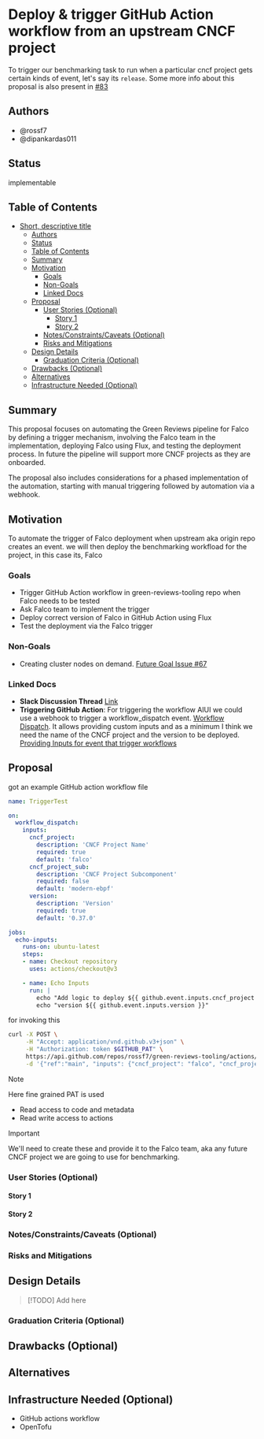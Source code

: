 # Deploy & trigger GitHub Action workflow from an upstream CNCF project

To trigger our benchmarking task to run when a particular cncf project gets certain kinds of event, let's say its `release`.
Some more info about this proposal is also present in [#83](https://github.com/cncf-tags/green-reviews-tooling/issues/83)

## Authors

- @rossf7
- @dipankardas011

## Status

implementable

<!--
Must be one of provisional, implementable, implemented, deferred,
rejected, withdrawn, or replaced.
-->

## Table of Contents
<!-- toc -->
- [Short, descriptive title](#short-descriptive-title)
  - [Authors](#authors)
  - [Status](#status)
  - [Table of Contents](#table-of-contents)
  - [Summary](#summary)
  - [Motivation](#motivation)
    - [Goals](#goals)
    - [Non-Goals](#non-goals)
    - [Linked Docs](#linked-docs)
  - [Proposal](#proposal)
    - [User Stories (Optional)](#user-stories-optional)
      - [Story 1](#story-1)
      - [Story 2](#story-2)
    - [Notes/Constraints/Caveats (Optional)](#notesconstraintscaveats-optional)
    - [Risks and Mitigations](#risks-and-mitigations)
  - [Design Details](#design-details)
    - [Graduation Criteria (Optional)](#graduation-criteria-optional)
  - [Drawbacks (Optional)](#drawbacks-optional)
  - [Alternatives](#alternatives)
  - [Infrastructure Needed (Optional)](#infrastructure-needed-optional)
<!-- /toc -->

## Summary

This proposal focuses on automating the Green Reviews pipeline for Falco by defining a trigger mechanism, involving the Falco team in the implementation, deploying Falco using Flux, and testing the deployment process. In future the pipeline will support more CNCF projects as they are onboarded.

The proposal also includes considerations for a phased implementation of the automation, starting with manual triggering followed by automation via a webhook.


## Motivation

To automate the trigger of Falco deployment when upstream aka origin repo creates an event.
we will then deploy the benchmarking workfload for the project, in this case its, Falco

### Goals

- Trigger GitHub Action workflow in green-reviews-tooling repo when Falco needs to be tested
- Ask Falco team to implement the trigger
- Deploy correct version of Falco in GitHub Action using Flux
- Test the deployment via the Falco trigger

### Non-Goals

- Creating cluster nodes on demand. [Future Goal Issue #67](https://github.com/cncf-tags/green-reviews-tooling/issues/67)


### Linked Docs

- **Slack Discussion Thread** [Link](https://cloud-native.slack.com/archives/C060EDHN431/p1712765271470189)
- **Triggering GitHub Action**: For triggering the workflow AIUI we could use a webhook to trigger a workflow_dispatch event. [Workflow Dispatch](https://docs.github.com/en/actions/using-workflows/events-that-trigger-workflows#workflow_dispatch). It allows providing custom inputs and as a minimum I think we need the name of the CNCF project and the version to be deployed. [Providing Inputs for event that trigger workflows](https://docs.github.com/en/actions/using-workflows/events-that-trigger-workflows#providing-inputs)


## Proposal

got an example GitHub action workflow file
```yaml
name: TriggerTest

on:
  workflow_dispatch:
    inputs:
      cncf_project:
        description: 'CNCF Project Name'
        required: true
        default: 'falco'
      cncf_project_sub:
        description: 'CNCF Project Subcomponent'
        required: false
        default: 'modern-ebpf'
      version:
        description: 'Version'
        required: true
        default: '0.37.0'

jobs:
  echo-inputs:
    runs-on: ubuntu-latest
    steps:
    - name: Checkout repository
      uses: actions/checkout@v3

    - name: Echo Inputs
      run: |
        echo "Add logic to deploy ${{ github.event.inputs.cncf_project }} ${{ github.event.inputs.cncf_project_sub }}"
        echo "version ${{ github.event.inputs.version }}"
```

for invoking this

```bash
curl -X POST \
     -H "Accept: application/vnd.github.v3+json" \
     -H "Authorization: token $GITHUB_PAT" \
     https://api.github.com/repos/rossf7/green-reviews-tooling/actions/workflows/trigger_test.yaml/dispatches \
     -d '{"ref":"main", "inputs": {"cncf_project": "falco", "cncf_project_sub": "modern-ebpf","version":"0.37.0"}}'
```

> [!NOTE]
> Here fine grained PAT is used
> - Read access to code and metadata
> - Read write access to actions


> [!IMPORTANT]
> We'll need to create these and provide it to the Falco team, aka any future CNCF project we are going to use for benchmarking.


### User Stories (Optional)

<!--
Detail the things that people will be able to do if this proposal is implemented.
Include as much detail as possible so that people can understand the "how" of
the system. The goal here is to make this feel real for users without getting
bogged down.
-->

#### Story 1

#### Story 2

### Notes/Constraints/Caveats (Optional)

<!--
What are the caveats to the proposal?
What are some important details that didn't come across above?
Go in to as much detail as necessary here.
This might be a good place to talk about core concepts and how they relate.
-->

### Risks and Mitigations

<!--
What are the risks of this proposal, and how do we mitigate?
Think broadly.  For example, consider how this will impact or be impacted
by scaling to support more CNCF Projects.

How will this affect the benchmark tests, CNCF Project Maintainers, pipeline maintainers, etc?
-->

## Design Details

> [!TODO]
> Add here

<!--
This section should contain enough information that the specifics of your
change are understandable. This may include manifests or workflow examples
(though not always required) or even code snippets. If there's any ambiguity
about HOW your proposal will be implemented, this is the place to discuss them.
-->

### Graduation Criteria (Optional)

<!--
List criteria which would allow progression from one maturity level to another.
eg. What needs to have been accomplished/demonstrated to move from Alpha to Beta.

If applicable, what is the milestone marker which will allow deprecation of the
replaced capability?
-->

## Drawbacks (Optional)

<!--
What other approaches did you consider, and why did you rule them out? These do
not need to be as detailed as the proposal, but should include enough
information to express the idea and why it was not acceptable.
-->

## Alternatives

<!--
What other approaches did you consider, and why did you rule them out? These do
not need to be as detailed as the proposal (pros and cons are fine),
but should include enough information to express the idea and why it was not acceptable
as well as illustrate why the final solution was selected.
-->

## Infrastructure Needed (Optional)

<!--
Use this section if you need things from the project/SIG. Examples include a
new subproject, repos requested, or GitHub details. Listing these here allows a
SIG to get the process for these resources started right away.
-->

- GitHub actions workflow
- OpenTofu
